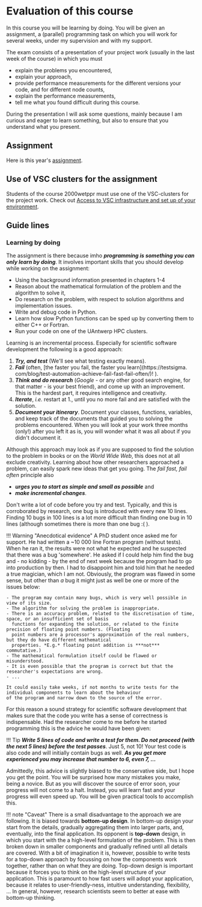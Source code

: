 # Evaluation of this course

In this course you will be learning by doing. You will be given an assignment, a (parallel) 
programming task on which you will work for several weeks, under my supervision and with my support. 

The exam consists of a presentation of your project work (usually in the last week of the course) in which you must

- explain the problems you encountered,
- explain your approach,
- provide performance measurements for the different versions your code, and for different node counts,
- explain the performance measurements,
- tell me what you found difficult during this course.

During the presentation I will ask some questions, mainly because I am curious and eager to learn something, but also 
to ensure that you understand what you present.

## Assignment

Here is this year's [assignment](assignment-2023-24.md).

## Use of VSC clusters for the assignment

Students of the course 2000wetppr must use one of the VSC-clusters for the project work. Check out [Access to VSC 
infrastructure and set up of your environment](vsc-infrastructure.md). 

## Guide lines

### Learning by doing

The assignment is there because imho ***programming is something you can only learn by doing***. It involves 
important skills that you should develop while working on the assignment:

- Using the background information presented in chapters 1-4
- Reason about the mathematical formulation of the problem and the algorithm to solve it,
- Do research on the problem, with respect to solution algorithms and implementation issues.
- Write and debug code in Python. 
- Learn how slow Python functions can be sped up by converting them to either C++ or Fortran. 
- Run your code on one of the UAntwerp HPC clusters.

Learning is an incremental process. Especially for scientific software development the following is a good approach:

1. ***Try, and test*** (We'll see what testing exactly means). 
2. ***Fail*** (often, [the faster you fail, the faster you learn](https://testsigma.
   com/blog/test-automation-achieve-fail-fast-fail-often/)! ).   
3. ***Think and do research*** (*Google* - or any other good search engine, for that matter - is your best friend), and 
   come up with an improvement. This is the hardest part, it requires intelligence and creativity.
4. ***Iterate***, *i.e.* restart at 1., until you no more fail and are satisfied with the solution.
5. ***Document your itinerary***. Document your classes, functions, variables, and keep track of the documents 
   that guided you to solving the problems encountered. When you will look at your work three months (only!) after 
   you left it as is, you will wonder what it was all about if you didn't document it. 

Although this approach may look as if you are supposed to find the solution to the problem in books or on the *World 
Wide Web*, this does not at all exclude creativity. Learning about how other researchers approached a problem, can 
easily spark new ideas that get you going. The *fail fast, fail often* principle also 
 
- ***urges you to start as simple and small as possible*** and 
- ***make incremental changes***. 

Don't write a lot of code before you try and test. Typically, and this is corroborated by research, one bug is
introduced with every new 10 lines. Finding 10 bugs in 100 lines is a lot more difficult than finding one bug in 10 
lines (although sometimes there is more than one bug :( ). 

!!! Warning "Anecdotical evidence"
    A PhD student once asked me for support. He had written a ~10 000 line Fortran program
    (without tests). When he ran it, the results were not what he expected and he suspected that there was a bug 
    'somewhere'. He asked if I could help him find the bug and - no kidding - by the end of next week because the 
    program had to go into production by then. I had to disappoint him and told him that he needed a true magician, 
    which I am not. Obviously, the program was flawed in some sense, but other than _a_ bug it might just as well be 
    one or more of the issues below:

    - The program may contain many bugs, which is very well possible in view of its size.
    - The algorithm for solving the problem is inappropriate.
    - There is an accuracy problem, related to the discretisation of time, space, or an insufficient set of basis 
      functions for expanding the solution, or related to the finite precision of floating point numbers. (Floating 
      point numbers are a processor's approximation of the real numbers, but they do have different mathematical 
      properties. *E.g.* floating point addition is ***not*** commutative.)
    - The mathematical formulation itself could be flawed or misunderstood.
    - It is even possible that the program is correct but that the researcher's expectations are wrong. 
    - ...

    It could easily take weeks, if not months to write tests for the individual components to learn about the behaviour 
    of the program and narrow down to the source of the error. 

For this reason a sound strategy for scientific software development that makes sure that the code you write has a 
sense of correctness is indispensable. Had the researcher come to me before he started programming this is the 
advice he would have been given: 

!!! Tip
    ***Write 5 lines of code and write a test for them. Do not proceed (with the 
    next 5 lines) before the test passes***. Just 5, not 10! Your test code is also code and will initially contain 
    bugs as well. ***As you get more experienced you may increase that number to 6, even 7, ...***

Admittedly, this advice is slightly biased to the conservative side, but I hope you get the point. You will be 
surprised how many mistakes you make, being a novice. But as you will discover the source of error soon, your 
progress will not come to a halt. Instead, you will learn fast and your progress will even speed up. You will be given
practical tools to accomplish this. 

!!! note "Caveat"
    There is a small disadvantage to the approach we are following. It is biased towards **bottom-up design**. In 
    bottom-up design your start from the details, gradually aggregating them into larger parts, and, eventually, into 
    the final application. Its opponent is **top-down** design, in which you start with the a high-level formulation 
    of the problem. This is then broken down in smaller components and gradually refined until all details are 
    covered. With a bit of imagination it is, however, possible to write tests for a top-down approach by focussing 
    on how the components work together, rather than on what they are doing. Top-down design is important because it 
    forces you to think on the high-level structure of your application. This is paramount to how fast users will 
    adopt your application, because it relates to user-friendly-ness, intuitive understanding, flexibility, ... 
    In general, however, research scientists seem to better at ease with bottom-up thinking.  